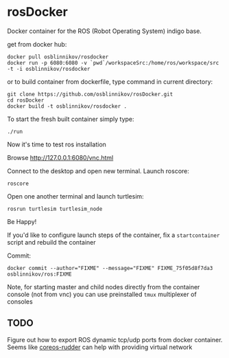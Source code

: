 rosDocker
=========

Docker container for the ROS (Robot Operating System) indigo base.

get from docker hub:

    docker pull osblinnikov/rosdocker
    docker run -p 6080:6080 -v `pwd`/workspaceSrc:/home/ros/workspace/src -t -i osblinnikov/rosdocker

or to build container from dockerfile, type command in current directory:

    git clone https://github.com/osblinnikov/rosDocker.git
    cd rosDocker
    docker build -t osblinnikov/rosdocker .

To start the fresh built container simply type:

    ./run 

Now it's time to test ros installation

Browse http://127.0.0.1:6080/vnc.html

Connect to the desktop and open new terminal. Launch roscore:

    roscore

Open one another terminal and launch turtlesim:

    rosrun turtlesim turtlesim_node

Be Happy!


If you'd like to configure launch steps of the container, fix a `startcontainer`
script and rebuild the container

Commit:

    docker commit --author="FIXME" --message="FIXME" FIXME_75f05d8f7da3 osblinnikov/ros:FIXME

Note, for starting master and child nodes directly from the container console (not from vnc) you can use preinstalled `tmux` multiplexer of consoles

TODO
---

Figure out how to export ROS dynamic tcp/udp ports from docker container. Seems like [coreos-rudder](https://coreos.com/blog/introducing-rudder/) can help with providing virtual network
